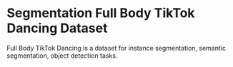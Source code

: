 # Segmentation Full Body TikTok Dancing Dataset

Full Body TikTok Dancing is a dataset for instance segmentation, semantic segmentation, object detection tasks.